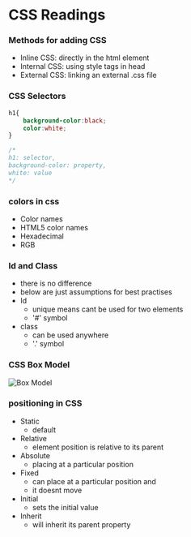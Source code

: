 # CSS Readings

### Methods for adding CSS
- Inline CSS: directly in the html element
- Internal CSS: using style tags in head
- External CSS: linking an external .css file

### CSS Selectors
```css
h1{
    background-color:black;
    color:white;
}

/*
h1: selector,
background-color: property,
white: value
*/
```

### colors in css
- Color names
- HTML5 color names
- Hexadecimal
- RGB

### Id and Class
- there is no difference
- below are just assumptions for best practises
- Id
    - unique means cant be used for two elements
    - '#' symbol
- class
    - can be used anywhere
    - '.' symbol

### CSS Box Model
![Box Model](https://iq.opengenus.org/content/images/2020/03/css_box_model-1.png)

### positioning in CSS
- Static
    - default
- Relative
    - element position is relative to its parent
- Absolute
    - placing at a particular position
- Fixed
    - can place at a particular position and
    - it doesnt move
- Initial
    - sets the initial value
- Inherit
    - will inherit its parent property
